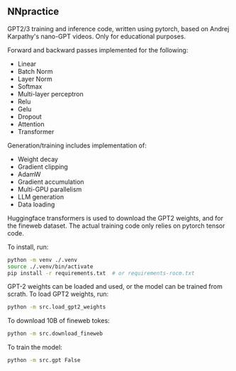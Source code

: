 ## NNpractice

GPT2/3 training and inference code, written using pytorch,
based on Andrej Karpathy's nano-GPT videos.
Only for educational purposes.

Forward and backward passes implemented for the following:
- Linear 
- Batch Norm
- Layer Norm
- Softmax
- Multi-layer perceptron
- Relu
- Gelu
- Dropout
- Attention
- Transformer

Generation/training includes implementation of:
- Weight decay
- Gradient clipping
- AdamW
- Gradient accumulation
- Multi-GPU parallelism
- LLM generation
- Data loading


Huggingface transformers is used to download the GPT2 weights, and for the fineweb dataset.
The actual training code only relies on pytorch tensor code.

To install, run:

```bash
python -m venv ./.venv
source ./.venv/bin/activate
pip install -r requirements.txt  # or requirements-rocm.txt
```

GPT-2 weights can be loaded and used, or the model can be trained from scrath.
To load GPT2 weights, run:

```bash
python -m src.load_gpt2_weights
```

To download 10B of fineweb tokes:

```bash
python -m src.download_fineweb
```

To train the model:

```bash
python -m src.gpt False
```



